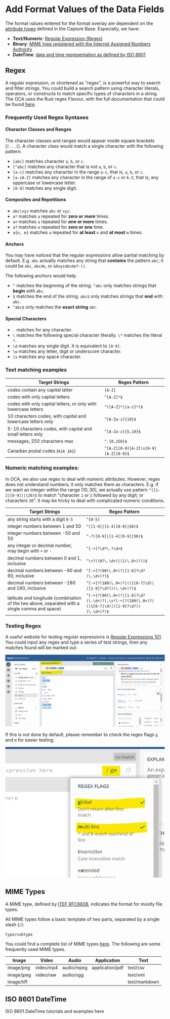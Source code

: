 # Add Format Values of the Data Fields

The format values entered for the format overlay are dependent on the [attribute types](create_first_schema.md#attribute-types) defined in the Capture Base. Especially, we have:
- **Text/Numeric**: [Regular Expression (Regex)](#regex)
- **Binary**: [MIME type registered with the Internet Assigned Numbers Authority](#mime-types)
- **DateTime**: [date and time representation as defined by ISO 8601](#iso-8601-datetime)

## Regex

A regular expression, or shortened as "regex", is a powerful way to search and filter strings. You could build a search pattern using character literals, operators, or constructs to match specific types of characters in a string. The OCA uses the Rust regex Flavour, with the full documentation that could be found [here](https://docs.rs/regex/latest/regex/#syntax). 

### Frequently Used Regex Syntaxes

#### Character Classes and Ranges

The character classes and ranges would appear inside square brackets (`[...]`). A character class would match a single character with the following pattern:

- `[abc]` matches character `a`, `b`, or `c`.
- `[^abc]` matches any character that is not `a`, `b`, or `c`.
- `[a-c]` matches any character in the range `a-c`, that is, `a`, `b`, or `c`.
- `[a-zA-Z]` matches any character in the range of `a-z` or `A-Z`, that is, any uppercase or lowercase letter.
- `[0-9]` matches any single digit.

#### Composites and Repetitions

- `abc|xyz` matches `abc` or `xyz`.
- `a*` matches `a` repeated for **zero or more** times.
- `a+` matches `a` repeated for **one or more** times.
- `a?` matches `a` repeated for **zero or one** time.
- `a{n, m}` matches `a` repeated for **at least** `n` and **at most** `m` times.

#### Anchors

You may have noticed that the regular expressions allow partial matching by default. E.g. `abc` actually matches any string that **contains** the pattern `abc`; it could be `abc`, `abcde`, or `&0xyzabcdef-()`. 

The following anchors would help.

- `^` matches the beginning of the string. `^abc` only matches strings that **begin** with `abc`.
- `$` matches the end of the string. `abc$` only matches strings that **end** with `abc`.
- `^abc$` only matches the **exact string** `abc`.

#### Special Characters

- `.` matches for any character.
- `\` matches the following special character literally. `\*` matches the literal `*`.
- `\d` matches any single digit. It is equivalent to `[0-9]`.
- `\w` matches any letter, digit or underscore character.
- `\s` matches any space character.

### Text matching examples

| Target Strings | Regex Pattern | 
| -------------- | ------------- |
| codes contain any capital latter | `[A-Z]` |
| codes with only capital letters | `^[A-Z]*$` |
| codes with only capital letters, or only with lowercase letters | `^([A-Z]*\|[a-z]*)$` |
| 10 characters codes, with capital and lowercase letters only | `^[A-Za-z]{10}$` |
| 5-10 characters codes, with capital and small letters only | `^[A-Za-z]{5,10}$` |
| messages, 250 characters max | `^.{0,250}$` |
| Canadian postal codes (`A1A 1A1`) | `^[A-Z][0-9][A-Z]\s[0-9][A-Z][0-9]$` |

### Numeric matching examples:

In OCA, we also use regex to deal with numeric attributes. However, regex does not understand numbers; it only matches them as characters. E.g. if we want an integer within the range $[10, 30]$, we actually use pattern `^([1-2][0-9])|(20)$` to match "character `1` or `2` followed by any digit; or characters `30`". It may be tricky to deal with complicated numeric conditions.

| Target Strings | Regex Pattern | 
| -------------- | ------------- |
| any string starts with a digit `0-5` | `^[0-5]` |
| integer numbers between 1 and 50 | `^([1-9]\|[1-4][0-9]\|50)$` |
| integer numbers between -50 and 50 | `^-?([0-9]\|[1-4][0-9]\|50)$` |
| any integer or decimal number, may begin with `+` or `-` | `^[-+]?\d*\.?\d+$` |
| decimal numbers between 0 and 1, inclusive | `^\+?((0?\.\d+)\|(1(\.0+)?))$` |
| decimal numbers between -90 and 90, inclusive | `^[-+]?(90(\.0+)?\|[1-8]?\d?(\.\d+)?)$` |
| decimal numbers between -180 and 180, inclusive | `^[-+]?(180(\.0+)?\|((1[0-7]\d)\|([1-9]?\d?))(\.\d+)?)$` |
| latitude and longitude (combination of the two above, separated with a single comma and space) | `^[-+]?(90(\.0+)?\|[1-8]?\d?(\.\d+)?),\s*[-+]?(180(\.0+)?\|((1[0-7]\d)\|([1-9]?\d?))(\.\d+)?)$` |

### Testing Regex

A useful website for testing regular expressions is [Regular Expressions 101](https://regex101.com/). You could input any regex and type a series of test strings, then any matches found will be marked out. 

![regular expressions 101](/pictures/regex101_tester.PNG)

If this is not done by default, please remember to check the regex flags `g` and `m` for easier testing.

![regular expressions 101 flags](/pictures/regex101_flags.PNG)

## MIME Types

A MIME type, defined by [ITEF RFC6838](https://datatracker.ietf.org/doc/html/rfc6838), indicates the format for mostly file types. 

All MIME types follow a basic template of two parts, separated by a single slash (`/`): 

```
type/subtype
```

You could find a complete list of MIME types [here](https://www.iana.org/assignments/media-types/media-types.xhtml). The following are some frequently used MIME types.

| Image      | Video     | Audio      | Application     | Text          |  
| ---------- | --------- | ---------- | --------------- | ------------- |
| image/png  | video/mp4 | audio/mpeg | application/pdf | text/csv      |
| image/jpeg | video/raw | audio/ogg  |                 | text/xml      |
| image/tiff |           |            |                 | text/markdown |



## ISO 8601 DateTime

ISO 8601 DateTime tutorials and examples here

